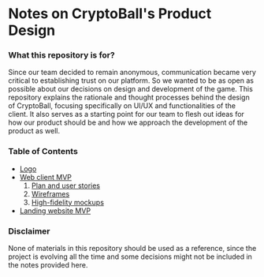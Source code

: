 # Notes on CryptoBall's Product Design

### What this repository is for?

Since our team decided to remain anonymous, communication became very critical to establishing trust on our platform. So we wanted to be as open as possible about our decisions on design and development of the game. This repository explains the rationale and thought processes behind the design of CryptoBall, focusing specifically on UI/UX and functionalities of the client. It also serves as a starting point for our team to flesh out ideas for how our product should be and how we approach the development of the product as well.

### Table of Contents

- [Logo](/CryptoBall/design-rational/notes/LOGO.md)
- [Web client MVP](/CryptoBall/design-rational/notes/WEB_CLIENT.md)
  1. [Plan and user stories](/CryptoBall/design-rational/notes/WEB_CLIENT_1_PLAN_USER_STORIES.md)
  2. [Wireframes](/CryptoBall/design-rational/notes/WEB_CLIENT_2_WIREFRAMES.md)
  3. [High-fidelity mockups](/CryptoBall/design-rational/notes/WEB_CLIENT_3_HIGH_FIDELITY_MOCKUPS.md)
- [Landing website MVP](/CryptoBall/design-rational/notes/LANDING_WEBSITE.md)

### Disclaimer

None of materials in this repository should be used as a reference, since the project is evolving all the time and some decisions might not be included in the notes provided here.


